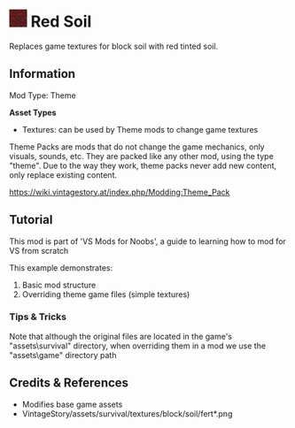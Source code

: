 # ![modicon](modicon.png) Red Soil

Replaces game textures for block soil with red tinted soil.

## Information

Mod Type: Theme 

**Asset Types**

- Textures: can be used by Theme mods to change game textures

Theme Packs are mods that do not change the game mechanics, only visuals, sounds, etc. They are packed like any other mod, using the type "theme".
Due to the way they work, theme packs never add new content, only replace existing content. 

https://wiki.vintagestory.at/index.php/Modding:Theme_Pack

## Tutorial

This mod is part of 'VS Mods for Noobs', a guide to learning how to mod for VS from scratch

This example demonstrates:

1. Basic mod structure
2. Overriding theme game files (simple textures)

### Tips & Tricks

Note that although the original files are located in the game's "assets\survival" directory, when overriding them in a mod we use the "assets\game" directory path

## Credits & References

- Modifies base game assets
- VintageStory/assets/survival/textures/block/soil/fert*.png
